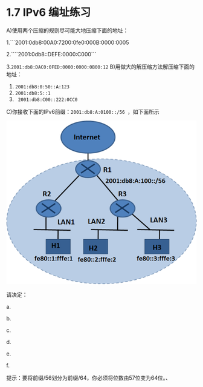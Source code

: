 # 1.7 IPv6 编址练习

A)使用两个压缩的规则尽可能大地压缩下面的地址：

1.```2001:0db8:00A0:7200:0fe0:000B:0000:0005

2.````2001:0db8::DEFE:0000:C000```

3.```2001:db8:DAC0:0FED:0000:0000:0B00:12```
B)用做大的解压缩方法解压缩下面的地址：

1. ```2001:db8:0:50::A:123```
2. ```2001:db8:5::1```
3. ``` 2001:db8:C00::222:0CC0```

C)你接收下面的IPv6前缀：```2001:db8:A:0100::/56 ```，如下面所示

<center><img src="images/iot_in_five_days/1/image008.png" /></center>

请决定：

a.

b.

c.

d.

e.

f.

提示：要将前缀/56划分为前缀/64，你必须将位数由57位变为64位。、

